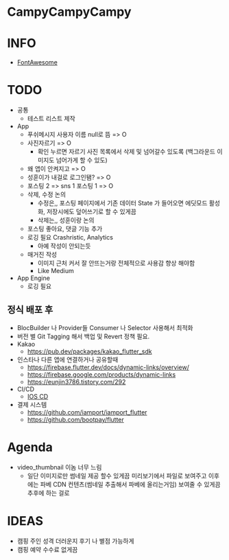 # CampyCampyCampy


# INFO
* [FontAwesome](https://fontawesome.com/v5.15/icons?d=gallery&p=2)

# TODO
* 공통
  * 테스트 리스트 제작
* App
  * 푸쉬메시지 사용자 이름 null로 뜸 => O
  * 사진자르기 => O
    * 확인 누르면 자르기 사진 목록에서 삭제 및 넘어갈수 있도록 (백그라운드 이미지도 넘어가게 할 수 있도)
  * 왜 앱이 안켜지고 => O
  * 성훈이가 내걸로 로그인됌? => O
  * 포스팅 2 => sns 1 포스팅 1 => O
  * 삭제, 수정 논의
    * 수정은,, 포스팅 페이지에서 기존 데이터 State 가 들어오면 에딧모드 
      활성화, 저장시에도 덮어쓰기로 할 수 있게끔 
    * 삭제는,, 성훈이랑 논의
  * 포스팅 좋아요, 댓글 기능 추가
  * 로깅 필요 Crashristic, Analytics
    * 아예 작성이 안되는듯
  * 매거진 작성
    * 이미지 근처 커서 잘 안뜨는거랑 전체적으로 사용감 향상 해야함 
    * Like Medium
* App Engine
  * 로깅 필요

## 정식 배포 후
* BlocBuilder 나 Provider들 Consumer 나 Selector 사용해서 최적화
* 버전 별 Git Tagging 해서 백업 및 Revert 정책 필요.
* Kakao
  * https://pub.dev/packages/kakao_flutter_sdk
* 인스타나 다른 앱에 연결하거나 공유할때
  * https://firebase.flutter.dev/docs/dynamic-links/overview/
  * https://firebase.google.com/products/dynamic-links
  * https://eunjin3786.tistory.com/292
* CI/CD
  * [IOS CD](https://docs.github.com/en/actions/deployment/deploying-xcode-applications/installing-an-apple-certificate-on-macos-runners-for-xcode-development)
* 결제 시스템
  * https://github.com/iamport/iamport_flutter
  * https://github.com/bootpay/flutter


# Agenda
* video_thumbnail 이놈 너무 느림
  * 일단 이미지로만 썸네일 제공 할수 있게끔 미리보기에서 파일로 보여주고 이후에는 파베 CDN 컨텐츠(썸네일 추출해서 파베에 올리는거임) 보여줄 수 있게끔  추후에 하는 걸로


# IDEAS
* 캠핑 주인 성격 더러운지 후기 나 별점 가능하게
* 캠핑 예약 수수료 없게끔